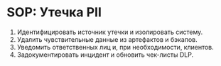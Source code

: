 # SOP: Утечка PII
1. Идентифицировать источник утечки и изолировать систему.
2. Удалить чувствительные данные из артефактов и бэкапов.
3. Уведомить ответственных лиц и, при необходимости, клиентов.
4. Задокументировать инцидент и обновить чек-листы DLP.
